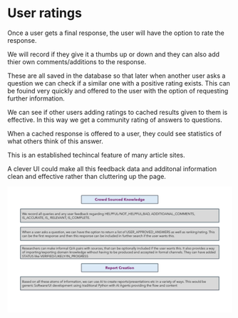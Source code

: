 # User ratings

Once a user gets a final response, the user will have the option to rate the response. 

We will record if they give it a thumbs up or down and they can also add thier own comments/additions to the response.

These are all saved in the database so that later when another user asks a question we can check if a similar one with a positive rating exists. This can be fouind very quickly and offered to the user with the option of requesting further information.

We can see if other users adding ratings to cached results given to them is effective. In this way we get a community rating of answers to questions.

When a cached response is offered to a user, they could see statistics of what others think of this answer.

This is an established techincal feature of many article sites.

A clever UI could make all this feedback data and additonal information clean and effective rather than cluttering up the page.

![crowd-source](../images/rag/crowd-sourced-answers.png)